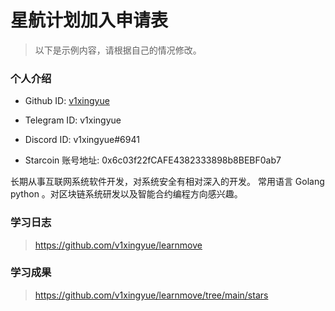 
# 星航计划加入申请表

> 以下是示例内容，请根据自己的情况修改。

### 个人介绍

* Github ID: [v1xingyue](https://github.com/v1xingyue)

* Telegram ID: v1xingyue

* Discord ID: v1xingyue#6941

* Starcoin 账号地址: 0x6c03f22fCAFE4382333898b8BEBF0ab7

长期从事互联网系统软件开发，对系统安全有相对深入的开发。
常用语言 Golang python 。对区块链系统研发以及智能合约编程方向感兴趣。

### 学习日志

> https://github.com/v1xingyue/learnmove 

### 学习成果

> https://github.com/v1xingyue/learnmove/tree/main/stars
